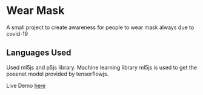 # Wear Mask

A small project to create awareness for people to wear mask always due to covid-19


## Languages Used 
 Used ml5js and p5js library.
 Machine learning library ml5js is used to get the posenet model provided by tensorflowjs.

Live Demo [here](https://mahendran-narayanan.github.io/mask.html)
